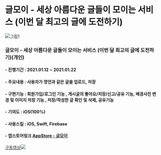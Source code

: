 # 글모이 - 세상 아름다운 글들이 모이는 서비스 (이번 달 최고의 글에 도전하기)

![그림1](https://user-images.githubusercontent.com/55137069/105467128-98bac380-5cd8-11eb-9eb9-49150b2272f1.png)


### 글모이 - 세상 아름다운 글들이 모이는 서비스 (이번 달 최고의 글에 도전하기)(개인)
#### - 진행기간 : 2021.01.12 ~ 2021.01.22
#### - 주요내용 : 사용자가 명언과 같은 글을 업로드, 저장
#### - 구현기능 : 회원가입/로그인 기능 , 게시글의 좋아요/저장/신고/공유 기능, 배경사진 변경 및 이미지 저장 기능 , 저장/작성한 글 확인 및 삭제, 공유기능
#### - 기여도 : iOS(100%)
#### - 사용스킬 : iOS, Swift, Firebase
#### - 앱스토어링크 [AppStore - 글모이](https://apps.apple.com/kr/app/%EA%B8%80%EB%AA%A8%EC%9D%B4/id1550222956)

[구동영상![](http://img.youtube.com/vi/eK9fz93OS-g/0.jpg)](http://www.youtube.com/watch?v=eK9fz93OS-g "글모이")

